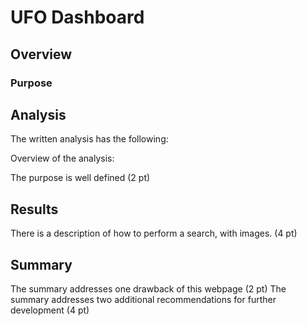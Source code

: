 # UFO Dashboard
## Overview
### Purpose

## Analysis
The written analysis has the following:

Overview of the analysis:

The purpose is well defined (2 pt)

## Results
There is a description of how to perform a search, with images. (4 pt)

## Summary
The summary addresses one drawback of this webpage (2 pt)
The summary addresses two additional recommendations for further development (4 pt)
